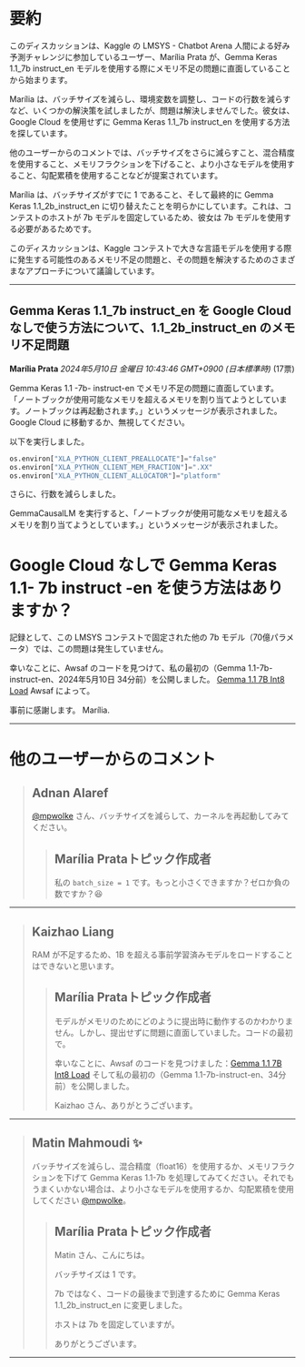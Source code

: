 # 要約 
このディスカッションは、Kaggle の LMSYS - Chatbot Arena 人間による好み予測チャレンジに参加しているユーザー、Marília Prata が、Gemma Keras 1.1_7b instruct_en モデルを使用する際にメモリ不足の問題に直面していることから始まります。

Marília は、バッチサイズを減らし、環境変数を調整し、コードの行数を減らすなど、いくつかの解決策を試しましたが、問題は解決しませんでした。彼女は、Google Cloud を使用せずに Gemma Keras 1.1_7b instruct_en を使用する方法を探しています。

他のユーザーからのコメントでは、バッチサイズをさらに減らすこと、混合精度を使用すること、メモリフラクションを下げること、より小さなモデルを使用すること、勾配累積を使用することなどが提案されています。

Marília は、バッチサイズがすでに 1 であること、そして最終的に Gemma Keras 1.1_2b_instruct_en に切り替えたことを明らかにしています。これは、コンテストのホストが 7b モデルを固定しているため、彼女は 7b モデルを使用する必要があるためです。

このディスカッションは、Kaggle コンテストで大きな言語モデルを使用する際に発生する可能性のあるメモリ不足の問題と、その問題を解決するためのさまざまなアプローチについて議論しています。


---
## Gemma Keras 1.1_7b instruct_en を Google Cloud なしで使う方法について、1.1_2b_instruct_en のメモリ不足問題

**Marília Prata** *2024年5月10日 金曜日 10:43:46 GMT+0900 (日本標準時)* (17票)

Gemma Keras 1.1 -7b- instruct-en でメモリ不足の問題に直面しています。  「ノートブックが使用可能なメモリを超えるメモリを割り当てようとしています。ノートブックは再起動されます。」というメッセージが表示されました。  Google Cloud に移動するか、無視してください。

以下を実行しました。

```python
os.environ["XLA_PYTHON_CLIENT_PREALLOCATE"]="false"
os.environ["XLA_PYTHON_CLIENT_MEM_FRACTION"]=".XX"
os.environ["XLA_PYTHON_CLIENT_ALLOCATOR"]="platform"
```

さらに、行数を減らしました。

GemmaCausalLM を実行すると、「ノートブックが使用可能なメモリを超えるメモリを割り当てようとしています。」というメッセージが表示されました。

# Google Cloud なしで Gemma Keras 1.1- 7b instruct -en を使う方法はありますか？

記録として、この LMSYS コンテストで固定された他の 7b モデル（70億パラメータ）では、この問題は発生していません。

幸いなことに、Awsaf のコードを見つけて、私の最初の（Gemma 1.1-7b-instruct-en、2024年5月10日 34分前）を公開しました。
[Gemma 1.1 7B Int8 Load](https://www.kaggle.com/code/awsaf49/gemma-1-1-7b-int8-load) Awsaf によって。

事前に感謝します。
Marília. 

---
# 他のユーザーからのコメント

> ## Adnan Alaref
> 
> [@mpwolke](https://www.kaggle.com/mpwolke) さん、バッチサイズを減らして、カーネルを再起動してみてください。
> 
> 
> 
> > ## Marília Prataトピック作成者
> > 
> > 私の `batch_size = 1` です。もっと小さくできますか？ゼロか負の数ですか？😆
> > 
> > 
> > 
---
> ## Kaizhao Liang
> 
> RAM が不足するため、1B を超える事前学習済みモデルをロードすることはできないと思います。
> 
> 
> 
> > ## Marília Prataトピック作成者
> > 
> > モデルがメモリのためにどのように提出時に動作するのかわかりません。しかし、提出せずに問題に直面していました。コードの最初で。
> > 
> > 幸いなことに、Awsaf のコードを見つけました：[Gemma 1.1 7B Int8 Load](https://www.kaggle.com/code/awsaf49/gemma-1-1-7b-int8-load) そして私の最初の（Gemma 1.1-7b-instruct-en、34分前）を公開しました。
> > 
> > Kaizhao さん、ありがとうございます。
> > 
> > 
> > 
---
> ## Matin Mahmoudi ✨
> 
> バッチサイズを減らし、混合精度（float16）を使用するか、メモリフラクションを下げて Gemma Keras 1.1-7b を処理してみてください。それでもうまくいかない場合は、より小さなモデルを使用するか、勾配累積を使用してください [@mpwolke](https://www.kaggle.com/mpwolke)。
> 
> 
> 
> > ## Marília Prataトピック作成者
> > 
> > Matin さん、こんにちは。
> > 
> > バッチサイズは 1 です。
> > 
> > 7b ではなく、コードの最後まで到達するために Gemma Keras 1.1_2b_instruct_en に変更しました。
> > 
> > ホストは 7b を固定していますが。
> > 
> > ありがとうございます。
> > 
> > 
> > 
---

